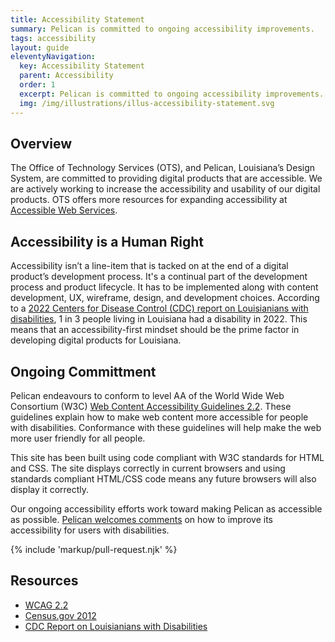 ```yaml
---
title: Accessibility Statement
summary: Pelican is committed to ongoing accessibility improvements.
tags: accessibility
layout: guide
eleventyNavigation:
  key: Accessibility Statement
  parent: Accessibility
  order: 1
  excerpt: Pelican is committed to ongoing accessibility improvements.
  img: /img/illustrations/illus-accessibility-statement.svg
---
```


## Overview

The Office of Technology Services (OTS), and Pelican, Louisiana’s Design System, are committed to providing digital products that are accessible. We are actively working to increase the accessibility and usability of our digital products. OTS offers more resources for expanding accessibility at [Accessible Web Services](https://accessibility.ots.la.gov).

## Accessibility is a Human Right

Accessibility isn’t a line-item that is tacked on at the end of a digital product’s development process. It's a continual part of the development process and product lifecycle. It has to be implemented along with content development, UX, wireframe, design, and development choices. According to a [2022 Centers for Disease Control (CDC) report on Louisianians with disabilities](https://www.cdc.gov/ncbddd/disabilityandhealth/impacts/louisiana.html), 1 in 3 people living in Louisiana had a disability in 2022. This means that an accessibility-first mindset should be the prime factor in developing digital products for Louisiana.

## Ongoing Committment

Pelican endeavours to conform to level AA of the World Wide Web Consortium (W3C) [Web Content Accessibility Guidelines 2.2](https://www.w3.org/TR/WCAG22/). These guidelines explain how to make web content more accessible for people with disabilities. Conformance with these guidelines will help make the web more user friendly for all people.

This site has been built using code compliant with W3C standards for HTML and CSS. The site displays correctly in current browsers and using standards compliant HTML/CSS code means any future browsers will also display it correctly.

Our ongoing accessibility efforts work toward making Pelican as accessible as possible. [Pelican welcomes comments](/feedback) on how to improve its accessibility for users with disabilities.

{% include 'markup/pull-request.njk' %}

## Resources

- [WCAG 2.2](https://www.w3.org/TR/WCAG22/)
- [Census.gov 2012](https://www.census.gov/newsroom/releases/archives/miscellaneous/cb12-134.html)
- [CDC Report on Louisianians with Disabilities](https://www.cdc.gov/ncbddd/disabilityandhealth/impacts/louisiana.html)

